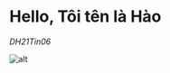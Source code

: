 # Hello, Tôi tên là Hào
*DH21Tin06*

![alt](https://images2.thanhnien.vn/528068263637045248/2024/1/25/428059e47aeafb68640f168d615371dc-65a11b038315c880-1706156293087602824781.jpg)
